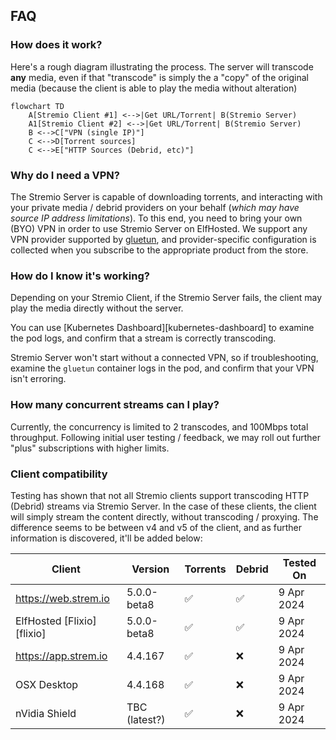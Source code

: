 ## FAQ 

### How does it work?

Here's a rough diagram illustrating the process. The server will transcode **any** media, even if that "transcode" is simply the a "copy" of the original media (because the client is able to play the media without alteration)

```mermaid
flowchart TD
    A[Stremio Client #1] <-->|Get URL/Torrent| B(Stremio Server)
    A1[Stremio Client #2] <-->|Get URL/Torrent| B(Stremio Server)
    B <-->C["VPN (single IP)"]
    C <-->D[Torrent sources]
    C <-->E["HTTP Sources (Debrid, etc)"]    
```

### Why do I need a VPN?

The Stremio Server is capable of downloading torrents, and interacting with your private media / debrid providers on your behalf (*which may have source IP address limitations*). To this end, you need to bring your own (BYO) VPN in order to use Stremio Server on ElfHosted. We support any VPN provider supported by [gluetun](https://github.com/qdm12/gluetun), and provider-specific configuration is collected when you subscribe to the appropriate product from the store.

### How do I know it's working?

Depending on your Stremio Client, if the Stremio Server fails, the client may play the media directly without the server.

You can use [Kubernetes Dashboard][kubernetes-dashboard] to examine the pod logs, and confirm that a stream is correctly transcoding.

Stremio Server won't start without a connected VPN, so if troubleshooting, examine the `gluetun` container logs in the pod, and confirm that your VPN isn't erroring.

### How many concurrent streams can I play?

Currently, the concurrency is limited to 2 transcodes, and 100Mbps total throughput. Following initial user testing / feedback, we may roll out further "plus" subscriptions with higher limits.

### Client compatibility

Testing has shown that not all Stremio clients support transcoding HTTP (Debrid) streams via Stremio Server. In the case of these clients, the client will simply stream the content directly, without transcoding / proxying. The difference seems to be between v4 and v5 of the client, and as further information is discovered, it'll be added below:

Client | Version | Torrents | Debrid | Tested On
---------|---------|----------|---------|--------
https://web.strem.io | 5.0.0-beta8 | :white_check_mark: | :white_check_mark: | 9 Apr 2024
ElfHosted [Flixio][flixio] | 5.0.0-beta8 |:white_check_mark: | :white_check_mark: | 9 Apr 2024
https://app.strem.io | 4.4.167 | :white_check_mark: | :x: | 9 Apr 2024
OSX Desktop | 4.4.168 | :white_check_mark: | :x: | 9 Apr 2024
nVidia Shield | TBC (latest?) | :white_check_mark: | :x: | 9 Apr 2024 